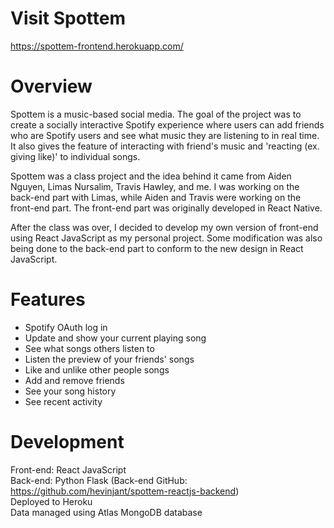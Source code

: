 # Visit Spottem

https://spottem-frontend.herokuapp.com/

# Overview

Spottem is a music-based social media. The goal of the project was to create a socially interactive Spotify experience where users can add friends who are Spotify users and see what music they are listening to in real time. It also gives the feature of interacting with friend's music and 'reacting (ex. giving like)' to individual songs.

Spottem was a class project and the idea behind it came from Aiden Nguyen, Limas Nursalim, Travis Hawley, and me. I was working on the back-end part with Limas, while Aiden and Travis were working on the front-end part. The front-end part was originally developed in React Native.

After the class was over, I decided to develop my own version of front-end using React JavaScript as my personal project. Some modification was also being done to the back-end part to conform to the new design in React JavaScript.

# Features

- Spotify OAuth log in
- Update and show your current playing song
- See what songs others listen to
- Listen the preview of your friends' songs
- Like and unlike other people songs
- Add and remove friends
- See your song history
- See recent activity

# Development

Front-end: React JavaScript <br/>
Back-end: Python Flask (Back-end GitHub: https://github.com/hevinjant/spottem-reactjs-backend) <br/>
Deployed to Heroku <br/>
Data managed using Atlas MongoDB database <br/>
